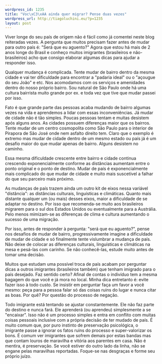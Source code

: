 ```yaml
--- 
wordpress_id: 1235
title: "Voc\xC3\xAA ainda quer migrar? Pense duas vezes"
wordpress_url: http://tiagoluchini.eu/?p=1235
layout: post
---
```

Viver longe do seu país de origem não é fácil como já comentei neste blog reiteradas vezes. A pergunta que muitos precisam fazer antes de mudar para outro país é: "Será que eu aguento?" Agora que estou há mais de 2 anos longe do Brasil e conheço muitos imigrantes (brasileiros e não-brasileiros) acho que consigo elaborar algumas dicas para ajudar a responder isso.

Qualquer mudança é complicada. Tente mudar de bairro dentro da mesma cidade e vai ter dificuldade para encontrar a "padaria ideal" ou o "açougue do seu João" e etc. Nos acomodamos com os serviços e amenidades dentro do nosso próprio bairro. Sou natural de São Paulo onde há uma cultura bairrista muito grande por ex. e toda vez que tive que mudar passei por isso.

Fato é que grande parte das pessoas acaba mudando de bairro algumas vezes na vida e aprendemos a lidar com essas inconveniências. Já mudar de cidade não é tão simples. Poucas pessoas tentam e muitas desistem após alguns anos. As cidades possuem diferenças maior que os bairros. Tente mudar de um centro cosmopolita como São Paulo para o interior de Pirapora de São José onde nem asfalto direito tem. Claro que o exemplo é extremo mas mudar de cidade dentro de um mesmo estado ou país já é um desafio maior do que mudar apenas de bairro. Alguns desistem no caminho.

Essa mesma dificuldade crescente entre bairro e cidade continua crescendo exponencialmente conforme as distâncias aumentam entre o ponto original e o ponto de destino. Mudar de país é exponencialmente mais complicado do que mudar de cidade e muito mais suscetível a falhar do que seu parceiro mais próximo.

As mudanças de país trazem ainda um outro kit de eixos nessa variável "distância": as distâncias culturais, linguísticas e climáticas. Quanto mais distante qualquer um (ou mais) desses eixos, maior a dificuldade de se adaptar no destino. Por isso que recomenda-se muito aos brasileiros migrarem para o sul dos Estados Unidos ou eventualmente para a Austrália. Pelo menos mimizam-se as diferenças de clima e cultura aumentando o sucesso de uma migração.

Por isso, antes de responder à pergunta: "será que eu aguento?", pense nos desafios de mudar de bairro, progressivamente imagine a dificuldade de mudar de cidade e só finalmente tente vislumbrar a mudança de país. Não deixe de colocar as diferenças culturais, linguísticas e climáticas na mesa e pesá-las com carinho. Se não conhecê-las, estude muito antes de tomar uma decisão.

Muitos que estudam uma possível troca de país acabam por perguntar dicas a outros imigrantes (brasileiros também) que tenham imigrado para o país desejado. Faz sentido certo? Afinal de contas o indivíduo tem a mesma bagagem do que você e já mora no local. Minha dica entretanto é: evite fazer isso à todo custo. Se insistir em perguntar faça um favor a você mesmo: peça para a pessoa falar só das coisas ruins do lugar e nunca citar as boas. Por quê? Por questão do processo de negação.

Todo imigrante está tentando se ajustar constantemente. Ele não faz parte do destino e nunca fará. Ele aprenderá (ou aprendeu) simplesmente a se "encaixar". Isso não é um processo simples e entra em conflito com muitas coisas pessoais inclusive com a própria decisão de ter mudado de país. É muito comum que, por puro instinto de preservação psicológica, o imigrante passe a ignorar os fatos ruins do processo e super-valorizar os bons. É comum ver imigrantes que sofrem demais por estas bandas mas que contam louros de maravilha e vitória aos parentes em casa. Não é mentira, é preservação. Se você estiver do outro lado da linha, não se engane pelas maravilhas reportadas. Foque-se nas desgraças e forme seu próprio juízo.

